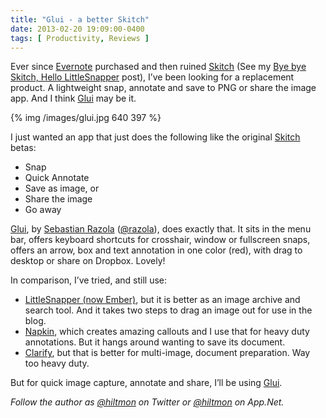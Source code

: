 ```yaml
---
title: "Glui - a better Skitch"
date: 2013-02-20 19:09:00-0400
tags: [ Productivity, Reviews ]
---
```


Ever since [Evernote](http://evernote.com) purchased and then ruined [Skitch](https://itunes.apple.com/us/app/skitch/id425955336?mt=12&uo=4&at=10l894) (See my [Bye bye Skitch, Hello LittleSnapper](https://hiltmon.com/blog/2012/09/27/bye-bye-skitch/) post), I’ve been looking for a replacement product. A lightweight snap, annotate and save to PNG or share the image app. And I think [Glui](https://itunes.apple.com/us/app/glui/id601359958?mt=12&uo=4&at=10l894) may be it.

{% img /images/glui.jpg 640 397 %}

I just wanted an app that just does the following like the original [Skitch](https://itunes.apple.com/us/app/skitch/id425955336?mt=12&uo=4&at=10l894) betas:

* Snap
* Quick Annotate
* Save as image, or
* Share the image
* Go away

[Glui](https://itunes.apple.com/us/app/glui/id601359958?mt=12&uo=4&at=10l894), by [Sebastian Razola](http://glui.me/getapp.html) ([@razola](https://twitter.com/razola)), does exactly that. It sits in the menu bar, offers keyboard shortcuts for crosshair, window or fullscreen snaps, offers an arrow, box and text annotation in one color (red), with drag to desktop or share on Dropbox. Lovely!

In comparison, I’ve tried, and still use:

* [LittleSnapper (now Ember)](https://itunes.apple.com/us/app/ember/id402456742?mt=12&uo=4&at=10l894), but it is better as an image archive and search tool. And it takes two steps to drag an image out for use in the blog.
* [Napkin](https://itunes.apple.com/us/app/napkin-concise-image-annotation/id581789185?mt=12&uo=4&at=10l894), which creates amazing callouts and I use that for heavy duty annotations. But it hangs around wanting to save its document.
* [Clarify](https://itunes.apple.com/us/app/clarify/id455888980?mt=12&uo=4&at=10l894), but that is better for multi-image, document preparation. Way too heavy duty.

But for quick image capture, annotate and share, I’ll be using [Glui](https://itunes.apple.com/us/app/glui/id601359958?mt=12&uo=4&at=10l894).

*Follow the author as [@hiltmon](https://twitter.com/hiltmon) on Twitter or [@hiltmon](http://alpha.app.net/hiltmon) on App.Net.*
